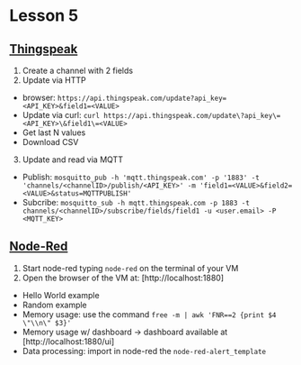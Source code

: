 # Lesson 5

## [Thingspeak](https://thingspeak.com)

1. Create a channel with 2 fields
2. Update via HTTP
  + browser: `https://api.thingspeak.com/update?api_key=<API_KEY>&field1=<VALUE>`
  + Update via curl: `curl https://api.thingspeak.com/update\?api_key\=<API_KEY>\&field1\=<VALUE>`
  + Get last N values
  + Download CSV

3. Update and read via MQTT
  + Publish: `mosquitto_pub -h 'mqtt.thingspeak.com' -p '1883' -t 'channels/<channelID>/publish/<API_KEY>' -m 'field1=<VALUE>&field2=<VALUE>&status=MQTTPUBLISH'`
  + Subcribe: `mosquitto_sub -h mqtt.thingspeak.com -p 1883 -t channels/<channelID>/subscribe/fields/field1 -u <user.email> -P <MQTT_KEY>`

## [Node-Red](https://nodered.org/docs/getting-started/local)

1. Start node-red typing `node-red` on the terminal of your VM
2. Open the browser of the VM at: [http://localhost:1880]
- Hello World example
- Random example
- Memory usage: use the command `free -m | awk 'FNR==2 {print $4 \"\\n\" $3}'`
- Memory usage w/ dashboard -> dashboard available at [http://localhost:1880/ui]
- Data processing: import in node-red the `node-red-alert_template`
